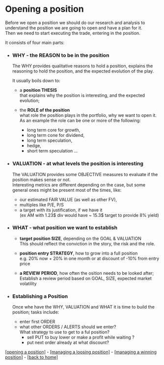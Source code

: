 # Opening a position

Before we open a position we should do our research and analysis to understand 
the position we are going to open and have a plan for it.  
Then we need to start executing the trade, entering in the position. 

It consists of four main parts:

- ### WHY - the REASON to be in the position
  The WHY provides qualitative reasons to hold a position,
  explains the reasoning to hold the position, 
  and the expected evolution of the play.
  
  It usually boils down to:
    - a **position THESIS**   
    that explains why the position is interesting, and the expected evolution;
    
  - the **ROLE of the position**  
    what role the position plays in the portfolio, why we want to open it.   
    As an example the role can be one or more of the following:  
    - long term core for growth,
    - long term cone for dividend, 
    - long term speculation, 
    - hedge, 
    - short term speculation
      ...

- ### VALUATION - at what levels the position is interesting
  The VALUATION provides some OBJECTIVE measures to evaluate 
  if the position makes sense or not.  
  Interesting metrics are different depending on the case, 
  but some general ones might be present most of the times, like:
  - our estimated FAIR VALUE (as well as other FV),
  - multiples like P/E, P/S 
  - a target with its justification, if we have it  
    (ex AM with 1.23$ div would have ~ 15.3$ target to provide 8% yield)

- ### WHAT - what position we want to establish
  - **target position SIZE**, depending on the GOAL & VALUATION  
    This should reflect the conviction in the story, the risk and the role.
    
  - **position entry STRATEGY**, how to grow into a full position   
    e.g. 20% now + 20% in one month or at discount of -10% from entry price
    
  - **a REVIEW PERIOD**, how often the osition needs to be looked after;  
    Establish a review period based on GOAL, SIZE, expected market volatility
    
- ### Establishing a Position
  Once whe have the WHY, VALUATION and WHAT it is time to build the position;
  tasks include:
  - enter first ORDER 
  - what other ORDERS / ALERTS should we enter?  
    What strategy to use to get to a ful position?
    - sell PUT to buy lower or make a profit while waiting ? 
    - put next order already at what discount?

[[opening a position]](position-open.md) - 
[[managing a loosing position]](managing-losers.md) - 
[[managing a winning position]](managing-winners.md) - 
[[back to home]](README.md)